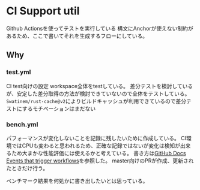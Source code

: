 # CI Support util

Github Actionsを使ってテストを実行している
構文にAnchorが使えない制約があるため、ここで書いてそれを生成するフローにしている。


## Why

### test.yml

CI test向けの設定
workspace全体をtestしている。
差分テストを検討しているが、安定した差分取得の方法が検討できていないので全体をテストしている。
`Swatinem/rust-cache@v2`によりビルドキャッシュが利用できているので差分テストにするモチベーションはまだない


### bench.yml

パフォーマンスが変化しないことを記録に残したいために作成している。
CI環境ではCPUも変わると思われるため、正確な記録ではないが変化は検知が出来るため大まかな性能評価には使えるかと考えている。
書き方は[GitHub Docs Events that trigger workflows](https://docs.github.com/en/actions/using-workflows/events-that-trigger-workflows#pull_request)を参照した。
master向けのPRが作成、更新されたときだけ行う。

ベンチマーク結果を何処かに書き出したいとは思っている。
